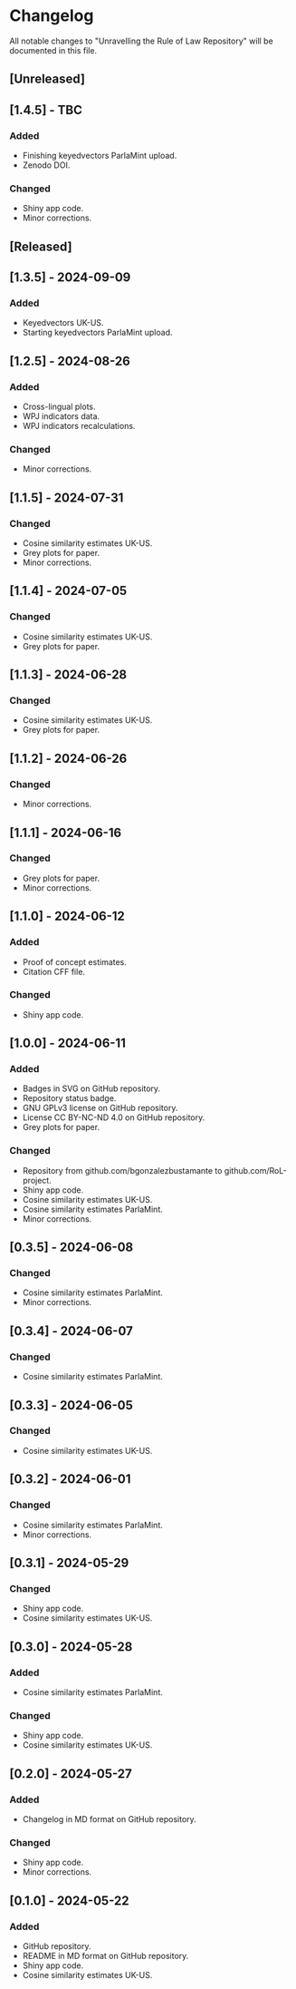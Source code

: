 # Changelog
All notable changes to "Unravelling the Rule of Law Repository" will be documented in this file.

## [Unreleased]

## [1.4.5] - TBC
### Added
- Finishing keyedvectors ParlaMint upload.
- Zenodo DOI.
### Changed
- Shiny app code.
- Minor corrections.

## [Released]

## [1.3.5] - 2024-09-09
### Added
- Keyedvectors UK-US.
- Starting keyedvectors ParlaMint upload.

## [1.2.5] - 2024-08-26
### Added
- Cross-lingual plots.
- WPJ indicators data.
- WPJ indicators recalculations.
### Changed
- Minor corrections.

## [1.1.5] - 2024-07-31
### Changed
- Cosine similarity estimates UK-US.
- Grey plots for paper.
- Minor corrections.

## [1.1.4] - 2024-07-05
### Changed
- Cosine similarity estimates UK-US.
- Grey plots for paper.

## [1.1.3] - 2024-06-28
### Changed
- Cosine similarity estimates UK-US.
- Grey plots for paper.

## [1.1.2] - 2024-06-26
### Changed
- Minor corrections.

## [1.1.1] - 2024-06-16
### Changed
- Grey plots for paper.
- Minor corrections.

## [1.1.0] - 2024-06-12
### Added
- Proof of concept estimates.
- Citation CFF file.
### Changed
- Shiny app code.

## [1.0.0] - 2024-06-11
### Added
- Badges in SVG on GitHub repository.
- Repository status badge.
- GNU GPLv3 license on GitHub repository.
- License CC BY-NC-ND 4.0 on GitHub repository.
- Grey plots for paper.
### Changed
- Repository from github.com/bgonzalezbustamante to github.com/RoL-project.
- Shiny app code.
- Cosine similarity estimates UK-US.
- Cosine similarity estimates ParlaMint.
- Minor corrections.

## [0.3.5] - 2024-06-08
### Changed
- Cosine similarity estimates ParlaMint.
- Minor corrections.

## [0.3.4] - 2024-06-07
### Changed
- Cosine similarity estimates ParlaMint.

## [0.3.3] - 2024-06-05
### Changed
- Cosine similarity estimates UK-US.

## [0.3.2] - 2024-06-01
### Changed
- Cosine similarity estimates ParlaMint.
- Minor corrections.

## [0.3.1] - 2024-05-29
### Changed
- Shiny app code.
- Cosine similarity estimates UK-US.

## [0.3.0] - 2024-05-28
### Added
- Cosine similarity estimates ParlaMint.
### Changed
- Shiny app code.
- Cosine similarity estimates UK-US.

## [0.2.0] - 2024-05-27
### Added
- Changelog in MD format on GitHub repository.
### Changed
- Shiny app code.
- Minor corrections.

## [0.1.0] - 2024-05-22
### Added
- GitHub repository.
- README in MD format on GitHub repository.
- Shiny app code.
- Cosine similarity estimates UK-US.
